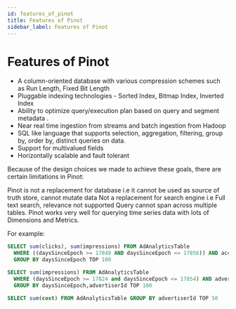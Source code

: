 ```yaml
---
id: features_of_pinot
title: Features of Pinot
sidebar_label: Features of Pinot
---
```


# Features of Pinot

- A column-oriented database with various compression schemes such as Run Length, Fixed Bit Length
- Pluggable indexing technologies - Sorted Index, Bitmap Index, Inverted Index
- Ability to optimize query/execution plan based on query and segment metadata .
- Near real time ingestion from streams and batch ingestion from Hadoop
- SQL like language that supports selection, aggregation, filtering, group by, order by, distinct queries on data.
- Support for multivalued fields
- Horizontally scalable and fault tolerant

Because of the design choices we made to achieve these goals, there are certain limitations in Pinot:

Pinot is not a replacement for database i.e it cannot be used as source of truth store, cannot mutate data
Not a replacement for search engine i.e Full text search, relevance not supported
Query cannot span across multiple tables. 
Pinot works very well for querying time series data with lots of Dimensions and Metrics. <br />

For example:

```SQL
SELECT sum(clicks), sum(impressions) FROM AdAnalyticsTable
  WHERE ((daysSinceEpoch >= 17849 AND daysSinceEpoch <= 17856)) AND accountId IN (123456789)
  GROUP BY daysSinceEpoch TOP 100
```

```SQL  
SELECT sum(impressions) FROM AdAnalyticsTable
  WHERE (daysSinceEpoch >= 17824 and daysSinceEpoch <= 17854) AND adveriserId = '1234356789'
  GROUP BY daysSinceEpoch,advertiserId TOP 100
```

```SQL
SELECT sum(cost) FROM AdAnalyticsTable GROUP BY advertiserId TOP 50
```